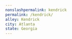 ```yaml
---
﻿nonslashpermalink: kendrick
permalink: /kendrick/
alley: Kendrick
city: Atlanta
state: Georgia
---
```

